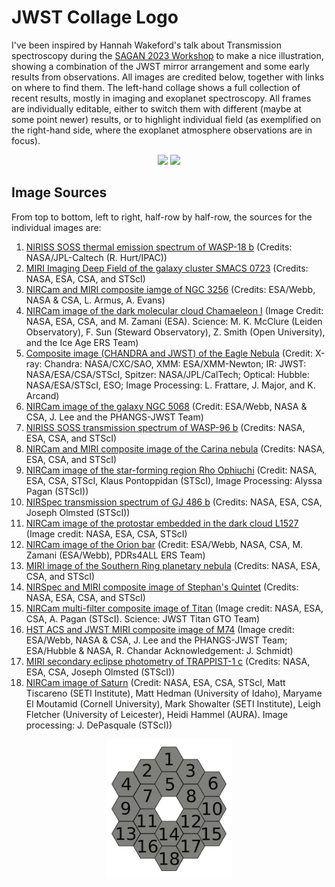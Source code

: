 # JWST Collage Logo
I've been inspired by Hannah Wakeford's talk about Transmission 
spectroscopy during the
[SAGAN 2023 Workshop](https://nexsci.caltech.edu/workshop/2023/agenda.shtml) to
make a nice illustration, showing a combination of the JWST mirror 
arrangement and some early results from observations. All images are 
credited below, together with links on where to find them. The left-hand 
collage shows a full collection of recent results, mostly in imaging and 
exoplanet spectroscopy. All frames are individually editable, either to 
switch them with different (maybe at some point newer) results, or to 
highlight individual field (as exemplified on the right-hand side, where 
the exoplanet atmosphere observations are in focus).

<center>
<img src="jwst-mirror-collage_full.png" width="49%">
<img src="jwst-mirror-collage_focus.png" width="49%">
</center>

## Image Sources
From top to bottom, left to right, half-row by half-row, the sources for 
the individual images are:
1. [NIRISS SOSS thermal emission spectrum of WASP-18 b](https://www.flickr.com/photos/nasawebbtelescope/52940667705/in/album-72177720305127361/) 
   (Credits: NASA/JPL-Caltech (R. Hurt/IPAC))
2. [MIRI Imaging Deep Field of the galaxy cluster SMACS 0723](https://www.flickr.com/photos/nasawebbtelescope/52210366419/in/album-72177720300469752/) 
   (Credits: NASA, ESA, CSA, and STScI)
3. [NIRCam and MIRI composite iamge of NGC 3256](https://www.flickr.com/photos/nasawebbtelescope/53019007937/in/album-72177720305127361/) 
   (Credits: ESA/Webb, NASA & CSA, L. Armus, A. Evans)
4. [NIRCam image of the dark molecular cloud Chamaeleon I](https://www.flickr.com/photos/nasawebbtelescope/52638633506/in/album-72177720305127361/) 
   (Image Credit: NASA, ESA, CSA, and M. Zamani (ESA). Science: M. K. 
   McClure (Leiden Observatory), F. Sun (Steward Observatory), Z. Smith 
   (Open University), and the Ice Age ERS Team)
5. [Composite image (CHANDRA and JWST) of the Eagle Nebula](https://www.flickr.com/photos/nasawebbtelescope/52920269941/in/album-72177720305127361/) 
   (Credit: X-ray: Chandra: NASA/CXC/SAO, XMM: ESA/XMM-Newton; IR: JWST: 
   NASA/ESA/CSA/STScI, Spitzer: NASA/JPL/CalTech; Optical: Hubble: 
   NASA/ESA/STScI, ESO; Image Processing: L. Frattare, J. Major, and K. Arcand)
6. [NIRCam image of the galaxy NGC 5068](https://www.flickr.com/photos/nasawebbtelescope/52945749968/in/album-72177720305127361/) 
   (Credit: ESA/Webb, NASA & CSA, J. Lee and the PHANGS-JWST Team) 
7. [NIRISS SOSS transmission spectrum of WASP-96 b](https://www.flickr.com/photos/nasawebbtelescope/52211811679/in/album-72177720300469752/) 
   (Credits: NASA, ESA, CSA, and STScI)
8. [NIRCam and MIRI composite image of the Carina nebula](https://www.flickr.com/photos/nasawebbtelescope/52259221868/in/album-72177720300469752/) 
   (Credits: NASA, ESA, CSA, and STScI)
9. [NIRCam image of the star-forming region Rho Ophiuchi](https://www.flickr.com/photos/nasawebbtelescope/53040527259/in/album-72177720305127361/) 
   (Credit: NASA, ESA, CSA, STScI, Klaus Pontoppidan (STScI), Image 
   Processing: Alyssa Pagan (STScI))
10. [NIRSpec transmission spectrum of GJ 486 b](https://www.flickr.com/photos/nasawebbtelescope/52862002049/in/album-72177720305127361/) 
    (Credits: NASA, ESA, CSA, Joseph Olmsted (STScI))
11. [NIRCam image of the protostar embedded in the dark cloud L1527](https://www.flickr.com/photos/nasawebbtelescope/52504158265/in/album-72177720301006030/) 
    (Image credit: NASA, ESA, CSA, STScI) 
12. [NIRCam image of the Orion bar](https://www.flickr.com/photos/nasawebbtelescope/53003114489/in/album-72177720305127361/) 
    (Credit: ESA/Webb, NASA, CSA, M. Zamani (ESA/Webb), PDRs4ALL ERS Team) 
13. [MIRI image of the Southern Ring planetary nebula](https://www.flickr.com/photos/nasawebbtelescope/52211582643/in/album-72177720300469752/) 
    (Credits: NASA, ESA, CSA, and STScI) 
14. [NIRSpec and MIRI composite image of Stephan's Quintet](https://www.flickr.com/photos/nasawebbtelescope/52210580092/in/album-72177720300469752/) 
    (Credits: NASA, ESA, CSA, and STScI) 
15. [NIRCam multi-filter composite image of Titan](https://www.flickr.com/photos/nasawebbtelescope/52536469908/in/album-72177720301006030/) 
    (Image credit: NASA, ESA, CSA, A. Pagan (STScI). Science: JWST Titan 
    GTO Team) 
16. [HST ACS and JWST MIRI composite image of M74](https://www.flickr.com/photos/nasawebbtelescope/52324839010/in/album-72177720301006030/) 
    (Image credit: ESA/Webb, NASA & CSA, J. Lee and the PHANGS-JWST Team; 
    ESA/Hubble & NASA, R. Chandar Acknowledgement: J. Schmidt)
17. [MIRI secondary eclipse photometry of TRAPPIST-1 c](https://www.flickr.com/photos/nasawebbtelescope/52988301957/in/album-72177720305127361/) 
    (Credits: NASA, ESA, CSA, Joseph Olmsted (STScI))
18. [NIRCam image of Saturn](https://www.flickr.com/photos/nasawebbtelescope/53013132440/in/album-72177720305127361/) 
    (Credit: NASA, ESA, CSA, STScI, Matt Tiscareno (SETI Institute), Matt 
    Hedman (University of Idaho), Maryame El Moutamid (Cornell University), 
    Mark Showalter (SETI Institute), Leigh Fletcher (University of 
    Leicester), Heidi Hammel (AURA). Image processing: J. DePasquale (STScI))

<center>
<img src="jwst-mirror-numbered.png" width="40%" class="right">
</center>

